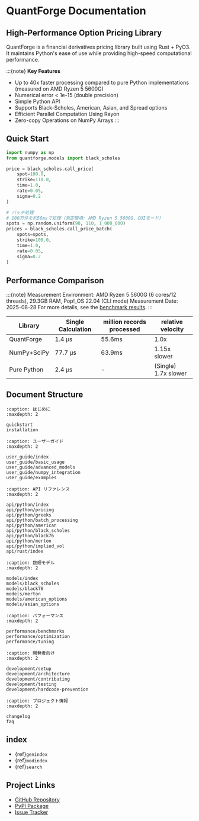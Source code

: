 # QuantForge Documentation

## High-Performance Option Pricing Library

QuantForge is a financial derivatives pricing library built using Rust + PyO3.
It maintains Python's ease of use while providing high-speed computational performance.

:::{note}
**Key Features**
- Up to 40x faster processing compared to pure Python implementations (measured on AMD Ryzen 5 5600G)
- Numerical error < 1e-15 (double precision)
- Simple Python API
- Supports Black-Scholes, American, Asian, and Spread options
- Efficient Parallel Computation Using Rayon
- Zero-copy Operations on NumPy Arrays
:::

## Quick Start

```python
import numpy as np
from quantforge.models import black_scholes

price = black_scholes.call_price(
    spot=100.0,
    strike=110.0,
    time=1.0,
    rate=0.05,
    sigma=0.2
)

# バッチ処理
# 100万件を約56msで処理（測定環境: AMD Ryzen 5 5600G、CUIモード）
spots = np.random.uniform(90, 110, 1_000_000)
prices = black_scholes.call_price_batch(
    spots=spots,
    strike=100.0,
    time=1.0,
    rate=0.05,
    sigma=0.2
)
```

## Performance Comparison

:::{note}
Measurement Environment: AMD Ryzen 5 5600G (6 cores/12 threads), 29.3GB RAM, Pop!_OS 22.04 (CLI mode)
Measurement Date: 2025-08-28
For more details, see the [benchmark results](performance/benchmarks.md).
:::

| Library | Single Calculation | million records processed | relative velocity |
|------------|----------|----------------|----------|
| QuantForge | 1.4 μs | 55.6ms | 1.0x |
| NumPy+SciPy | 77.7 μs | 63.9ms | 1.15x slower |
| Pure Python | 2.4 μs | - | (Single) 1.7x slower |

## Document Structure

```{toctree}
:caption: はじめに
:maxdepth: 2

quickstart
installation
```

```{toctree}
:caption: ユーザーガイド
:maxdepth: 2

user_guide/index
user_guide/basic_usage
user_guide/advanced_models
user_guide/numpy_integration
user_guide/examples
```

```{toctree}
:caption: API リファレンス
:maxdepth: 2

api/python/index
api/python/pricing
api/python/greeks
api/python/batch_processing
api/python/american
api/python/black_scholes
api/python/black76
api/python/merton
api/python/implied_vol
api/rust/index
```

```{toctree}
:caption: 数理モデル
:maxdepth: 2

models/index
models/black_scholes
models/black76
models/merton
models/american_options
models/asian_options
```

```{toctree}
:caption: パフォーマンス
:maxdepth: 2

performance/benchmarks
performance/optimization
performance/tuning
```

```{toctree}
:caption: 開発者向け
:maxdepth: 2

development/setup
development/architecture
development/contributing
development/testing
development/hardcode-prevention
```

```{toctree}
:caption: プロジェクト情報
:maxdepth: 2

changelog
faq
```

## index

* {ref}`genindex`
* {ref}`modindex`
* {ref}`search`

## Project Links

- [GitHub Repository](https://github.com/yourusername/quantforge)
- [PyPI Package](https://pypi.org/project/quantforge/)
- [Issue Tracker](https://github.com/yourusername/quantforge/issues)